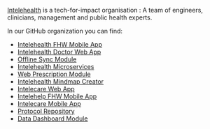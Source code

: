 [Intelehealth](https://intelehealth.org) is a tech-for-impact organisation : A team of engineers, clinicians, management and public health experts. 

In our GitHub organization you can find:

- [Intelehealth FHW Mobile App](https://github.com/Intelehealth/Intelehealth-FHW-MobileApp)
- [Intelehealth Doctor Web App](https://github.com/Intelehealth/Intelehealth-Doctor-WebApp)
- [Offline Sync Module](https://github.com/Intelehealth/Middleware)
- [Intelehealth Microservices](https://github.com/Intelehealth/Doctor-WebApp-Mindmap-Service)
- [Web Prescription Module](https://github.com/Intelehealth/Web-Prescription)
- [Intelehealth Mindmap Creator](https://github.com/Intelehealth/Mindmap-Creator-SPA)
- [Intelecare Web App](https://github.com/Intelehealth/Intelecare-WebApp)
- [Intelehelp FHW Mobile App](https://github.com/Intelehealth/Intelehelp-FHW-MobileApp)
- [Intelecare Mobile App](https://github.com/Intelehealth/Intelecare-MobileApp)
- [Protocol Repository](https://github.com/Intelehealth/Intelehealth-Ayu)
- [Data Dashboard Module](https://github.com/Intelehealth/Intelehealth-Data-Dashboard)
